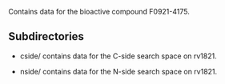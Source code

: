 Contains data for the bioactive compound F0921-4175.

## Subdirectories

- cside/ contains data for the C-side search space on rv1821.

- nside/ contains data for the N-side search space on rv1821.

